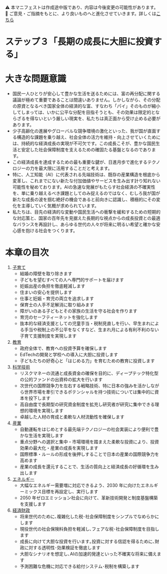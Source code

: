 ⚠️ 本マニフェストは作成途中版であり、内容は今後変更の可能性があります。  
💬 ご意見・ご指摘をもとに、より良いものへと進化させていきます。詳しくは[こちら](README.md#このマニフェスト自身もみんなの知恵を集めて改善していきます)

# ステップ３「長期の成長に大胆に投資する」

# 大きな問題意識

* 国民一人ひとりが安心して豊かな生活を送るためには、富の再分配に関する議論が極めて重要であることは間違いありません。しかしながら、その分配の原資となるべき国家全体の経済的な富、すなわち「パイ」そのものが縮小してしまっては、いかに公平な分配を目指そうとも、その効果は限定的とならざるを得ないという厳しい現実を、私たちは真正面から受け止める必要があります。  
* 少子高齢化の進展やグローバルな競争環境の激化といった、我が国が直面する構造的な課題を乗り越え、社会全体の活力を維持・向上させていくためには、持続的な経済成長の実現が不可欠です。この成長こそが、豊かな国民生活と安定した社会保障制度を支えるための確固たる基盤となるのであります。  
* この経済成長を達成するための最も重要な鍵が、日進月歩で進化するテクノロジーの力を最大限に活用することだと考えます。  
* 特に、人工知能（AI）に代表される先端技術は、既存の産業構造を根底から変革し、これまでにない新たな付加価値やサービスを生み出す計り知れない可能性を秘めております。AIの急速な発展がもたらす社会経済の不確実性を、単に乗り越えるべき課題としてのみ捉えるのではなく、むしろ我が国が新たな成長の波を掴む絶好の機会であると前向きに認識し、積極的にその変化を主導していく気概が求められています。  
* 私たちは、目先の経済的な変動や国民生活への衝撃を緩和するための短期的な対応策と、国家の百年先を見据えた長期的な視点からの成長投資との最適なバランスを再設計し、あらゆる世代の人々が将来に明るい希望と確かな安心感を抱ける社会をつくります。

# 本章の目次

1. [子育て](31_ステップ３子育て.md)  
   * 結婚の障壁を取り除きます  
   * 子どもを望むすべての人へ専門的サポートを届けます  
   * 妊娠出産の負担を徹底軽減します  
   * 住まいの安心を提供します  
   * 仕事と妊娠・育児の両立を追求します  
   * 保育士の人手不足解消に取り組みます  
   * 障がいのある子どもとその家族の生活を守る社会を作ります  
   * 育児のセーフティーネットを強化します  
   * 抜本的な経済支援としての児童手当・税制見直しを行い、早生まれによる手当や税制上の不公平をなくすなど、生まれ月による有利不利のない子育て支援制度を実現します
2. [教育](32_ステップ３教育.md)  
   * 政府全体で、教育への投資予算を確保します  
   * EdTechの開発と学校への導入に大胆に投資します  
   * 子どもたちの好奇心と「はじめる力」を育むための教育に投資します  
3. [科学技術](33_ステップ３科学技術.md)  
   * リスクマネーの流通と成長資金の確保を目的に、ディープテック特化型の公的ファンドの出資枠の拡大を行います  
   * 次世代の国際競争力を左右する戦略技術、特に日本の強みを活かしながら世界市場を牽引できるポテンシャルを持つ技術については集中的に資本を投下します  
   * 高自由度で長期型の研究資金制度を拡充し研究者が研究に集中できる理想的環境を実現します  
   * 卓越した人材の育成と柔軟な人材流動性を確保します  
4. [産業](34_ステップ３産業.md)  
   * 自動運転をはじめとする最先端テクノロジーの社会実装により便利で豊かな生活を実現します  
   * 重点分野への選択と集中・市場環境を踏まえた柔軟な投資により、投資効果の最大化・産業の成長を実現します  
   * 国際標準・ルールの形成を後押しすることで日本の産業の国際競争力を高めます  
   * 産業の成長を還元することで、生活の質向上と経済成長の好循環を生み出します  
5. [エネルギー](35_ステップ３エネルギー.md)
   * 大幅なエネルギー需要増に対応できるよう、2030 年に向けたエネルギーミックス目標を再設定し、実行します
   * 2050 年ゼロエミッション社会に向けて、革新技術開発と制度基盤構築を支援します
7. [経済財政](36_ステップ３経済財政.md)  
   * 将来世代のために､複雑化した税･社会保障制度をシンプルでなめらかにします  
   * 現役世代の社会保険料負担を軽減し､フェアな税･社会保障制度を目指します  
   * 成長に向けて大胆な投資を行います｡投資に対する信認を得るために､財政に対する透明性･効果検証を徹底します  
   * 大胆なシナリオを想定し､AIの加速的発達といった不確実な将来に備えます
   * 予測困難な危機に対応できる給付システム･税制を構築します

